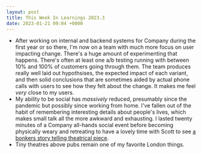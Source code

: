 ```yaml
---
layout: post
title: This Week In Learnings 2023.3
date: 2023-01-21 09:04 +0000
---
```


* After working on internal and backend systems for Company during the first year or so there, I'm now on a team with much more focus on user impacting change. There's a huge amount of experimenting that happens. There's often at least one a/b testing running with between 10% and 100% of customers going through them. The team produces really well laid out hypothsises, the expected impact of each variant, and then solid conclusions that are sometimes aided by actual phone calls with users to see how they felt about the change. It makes me feel _very_ close to my users.
* My ability to be social has _massively_ reduced, presumably since the pandemic but possibly since working from home. I've fallen out of the habit of remembering interesting details about people's lives, which makes small talk all the more awkward and exhausting. I lasted twenty minutes of a Company all-hands social event before becoming physically weary and retreating to have a lovely time with Scott to see [a bonkers story telling theatrical piece][homobesity].
* Tiny theatres above pubs remain one of my favorite London things.

[homobesity]: https://www.thereviewshub.com/homobesity-how-my-fat-gay-body-made-me-lion-and-unicorn-london/
